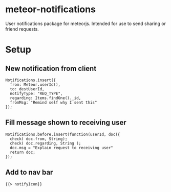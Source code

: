 meteor-notifications
====================
User notifications package for meteorjs.  Intended for use to send sharing or friend requests.

# Setup

## New notification from client

    Notifications.insert({
      from: Meteor.userId(),
      to: destUserId,
      notifyType: "REQ_TYPE",
      regarding: Items.findOne()._id,
      fromMsg: "Remind self why I sent this"
    });

## Fill message shown to receiving user

    Notifications.before.insert(function(userId, doc){
      check( doc.from, String);
      check( doc.regarding, String );
      doc.msg = "Explain request to receiving user"      
      return doc;
    });
    

## Add to nav bar

    {{> notifyIcon}}


